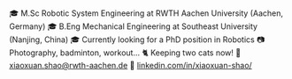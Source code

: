 🎓 M.Sc Robotic System Engineering at RWTH Aachen University (Aachen, Germany)
🎓 B.Eng Mechanical Engineering at Southeast University (Nanjing, China)
🎓 Currently looking for a PhD position in Robotics
📷 Photography, badminton, workout...
🐈 Keeping two cats now!
📮 xiaoxuan.shao@rwth-aachen.de
💼 [linkedin.com/in/xiaoxuan-shao/](https://www.linkedin.com/in/xiaoxuan-shao/)
